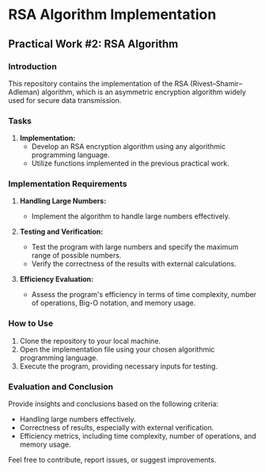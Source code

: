 # RSA Algorithm Implementation

## Practical Work #2: RSA Algorithm

### Introduction
This repository contains the implementation of the RSA (Rivest–Shamir–Adleman) algorithm, which is an asymmetric encryption algorithm widely used for secure data transmission.

### Tasks
1. **Implementation:**
   - Develop an RSA encryption algorithm using any algorithmic programming language.
   - Utilize functions implemented in the previous practical work.

### Implementation Requirements
1. **Handling Large Numbers:**
   - Implement the algorithm to handle large numbers effectively.

2. **Testing and Verification:**
   - Test the program with large numbers and specify the maximum range of possible numbers.
   - Verify the correctness of the results with external calculations.

3. **Efficiency Evaluation:**
   - Assess the program's efficiency in terms of time complexity, number of operations, Big-O notation, and memory usage.

### How to Use
1. Clone the repository to your local machine.
2. Open the implementation file using your chosen algorithmic programming language.
3. Execute the program, providing necessary inputs for testing.

### Evaluation and Conclusion
Provide insights and conclusions based on the following criteria:
- Handling large numbers effectively.
- Correctness of results, especially with external verification.
- Efficiency metrics, including time complexity, number of operations, and memory usage.

Feel free to contribute, report issues, or suggest improvements.
